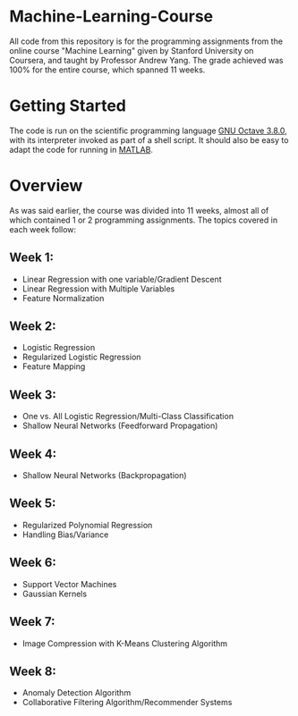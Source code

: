 # Machine-Learning-Course
All code from this repository is for the programming assignments from the online course "Machine Learning" given by Stanford University on Coursera, and taught by Professor Andrew Yang. The grade achieved was 100% for the entire course, which spanned 11 weeks.
# Getting Started
The code is run on the scientific programming language [GNU Octave 3.8.0](https://www.gnu.org/software/octave/), with its interpreter invoked as part of a shell script. It should also be easy to adapt the code for running in [MATLAB](https://www.mathworks.com/products/matlab.html).
# Overview
As was said earlier, the course was divided into 11 weeks, almost all of which contained 1 or 2 programming assignments. The topics covered in each week follow:
## Week 1: 
- Linear Regression with one variable/Gradient Descent
- Linear Regression with Multiple Variables
- Feature Normalization
## Week 2:
- Logistic Regression
- Regularized Logistic Regression
- Feature Mapping
## Week 3:
- One vs. All Logistic Regression/Multi-Class Classification
- Shallow Neural Networks (Feedforward Propagation)
## Week 4:
- Shallow Neural Networks (Backpropagation)
## Week 5:
- Regularized Polynomial Regression
- Handling Bias/Variance 
## Week 6:
- Support Vector Machines
- Gaussian Kernels
## Week 7:
- Image Compression with K-Means Clustering Algorithm
## Week 8:
- Anomaly Detection Algorithm
- Collaborative Filtering Algorithm/Recommender Systems




